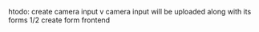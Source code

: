htodo:
create camera input v
camera input will be uploaded along with its forms 1/2
create form frontend

